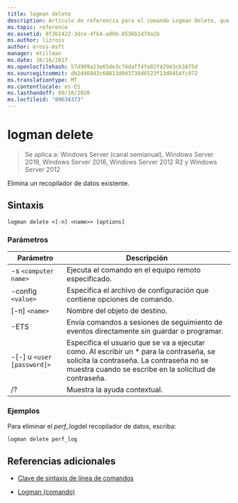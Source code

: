 ```yaml
---
title: logman delete
description: Artículo de referencia para el comando Logman Delete, que elimina un recopilador de datos existente.
ms.topic: reference
ms.assetid: 8f3b2422-3dce-4fb4-adbb-8536b1d7da2b
ms.author: lizross
author: eross-msft
manager: mtillman
ms.date: 10/16/2017
ms.openlocfilehash: 57d909a23e65de3c74daff4fe82f42943cb3875d
ms.sourcegitcommit: db2d46842c68813d043738d6523f13d8454fc972
ms.translationtype: MT
ms.contentlocale: es-ES
ms.lasthandoff: 09/10/2020
ms.locfileid: "89634373"
---
```

# <a name="logman-delete"></a>logman delete

> Se aplica a: Windows Server (canal semianual), Windows Server 2019, Windows Server 2016, Windows Server 2012 R2 y Windows Server 2012

Elimina un recopilador de datos existente.

## <a name="syntax"></a>Sintaxis

```
logman delete <[-n] <name>> [options]
```

### <a name="parameters"></a>Parámetros

| Parámetro | Descripción |
| --------- | ----------- |
| -s `<computer name>` | Ejecuta el comando en el equipo remoto especificado. |
| -config `<value>` | Especifica el archivo de configuración que contiene opciones de comando. |
| [-n] `<name>` | Nombre del objeto de destino. |
| -ETS | Envía comandos a sesiones de seguimiento de eventos directamente sin guardar o programar. |
| -[-] u `<user [password]>` | Especifica el usuario que se va a ejecutar como. Al escribir un \* para la contraseña, se solicita la contraseña. La contraseña no se muestra cuando se escribe en la solicitud de contraseña. |
| /? | Muestra la ayuda contextual. |

### <a name="examples"></a>Ejemplos

Para eliminar el *perf_log*del recopilador de datos, escriba:

```
logman delete perf_log
```

## <a name="additional-references"></a>Referencias adicionales

- [Clave de sintaxis de línea de comandos](command-line-syntax-key.md)

- [Logman (comando)](logman.md)
